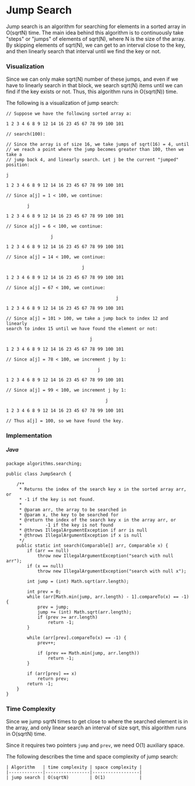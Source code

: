 # Jump Search

Jump search is an algorithm for searching for elements in a sorted array in 
O(sqrtN) time. The main idea behind this algorithm is to continuously take 
"steps" or "jumps" of elements of sqrt(N), where N is the size of the array. 
By skipping elements of sqrt(N), we can get to an interval close to the key, 
and then linearly search that interval until we find the key or not.

### Visualization

Since we can only make sqrt(N) number of these jumps, and even if we have to 
linearly search in that block, we search sqrt(N) items until we can find if the 
key exists or not. Thus, this algorithm runs in O(sqrt(N)) time.

The following is a visualization of jump search:

```
// Suppose we have the following sorted array a:

1 2 3 4 6 8 9 12 14 16 23 45 67 78 99 100 101

// search(100):

// Since the array is of size 16, we take jumps of sqrt(16) = 4, until
// we reach a point where the jump becomes greater than 100, then we take a
// jump back 4, and linearly search. Let j be the current "jumped" position:

j

1 2 3 4 6 8 9 12 14 16 23 45 67 78 99 100 101

// Since a[j] = 1 < 100, we continue:

        j

1 2 3 4 6 8 9 12 14 16 23 45 67 78 99 100 101

// Since a[j] = 6 < 100, we continue:

                 j

1 2 3 4 6 8 9 12 14 16 23 45 67 78 99 100 101

// Since a[j] = 14 < 100, we continue:

                             j

1 2 3 4 6 8 9 12 14 16 23 45 67 78 99 100 101

// Since a[j] = 67 < 100, we continue:

                                          j

1 2 3 4 6 8 9 12 14 16 23 45 67 78 99 100 101

// Since a[j] = 101 > 100, we take a jump back to index 12 and linearly
search to index 15 until we have found the element or not:

                                j

1 2 3 4 6 8 9 12 14 16 23 45 67 78 99 100 101

// Since a[j] = 78 < 100, we increment j by 1:

                                   j

1 2 3 4 6 8 9 12 14 16 23 45 67 78 99 100 101

// Since a[j] = 99 < 100, we increment j by 1:

                                      j

1 2 3 4 6 8 9 12 14 16 23 45 67 78 99 100 101

// Thus a[j] = 100, so we have found the key.
```

### Implementation 

##### Java

```
package algorithms.searching;

public class JumpSearch {

    /**
     * Returns the index of the search key x in the sorted array arr, or
     * -1 if the key is not found.
     *
     * @param arr, the array to be searched in
     * @param x, the key to be searched for
     * @return the index of the search key x in the array arr, or
     *         -1 if the key is not found
     * @throws IllegalArgumentException if arr is null
     * @throws IllegalArgumentException if x is null
     */
    public static int search(Comparable[] arr, Comparable x) {
        if (arr == null)
            throw new IllegalArgumentException("search with null arr");
        if (x == null)
            throw new IllegalArgumentException("search with null x");

        int jump = (int) Math.sqrt(arr.length);

        int prev = 0;
        while (arr[Math.min(jump, arr.length) - 1].compareTo(x) == -1) {
            prev = jump;
            jump += (int) Math.sqrt(arr.length);
            if (prev >= arr.length)
                return -1;
        }

        while (arr[prev].compareTo(x) == -1) {
            prev++;

            if (prev == Math.min(jump, arr.length))
                return -1;
        }

        if (arr[prev] == x)
            return prev;
        return -1;
    }
}
```

### Time Complexity

Since we jump sqrtN times to get close to where the searched element is
in the array, and only linear search an interval of size sqrt, this algorithm
runs in O(sqrtN) time.

Since it requires two pointers `jump` and `prev`, we need O(1) auxiliary space.

The following describes the time and space complexity of jump search:

```
| Algorithm   | time complexity | space complexity |
|-------------|-----------------|------------------|
| jump search | O(sqrtN)        | O(1)             |
```

